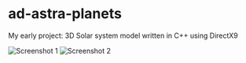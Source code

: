 # ad-astra-planets
My early project: 3D Solar system model written in C++ using DirectX9 

![Screenshot 1](ad-Astra/Screens/ad-Astra.jpg)
![Screenshot 2](ad-Astra/Screens/ad-Astra1.jpg)
